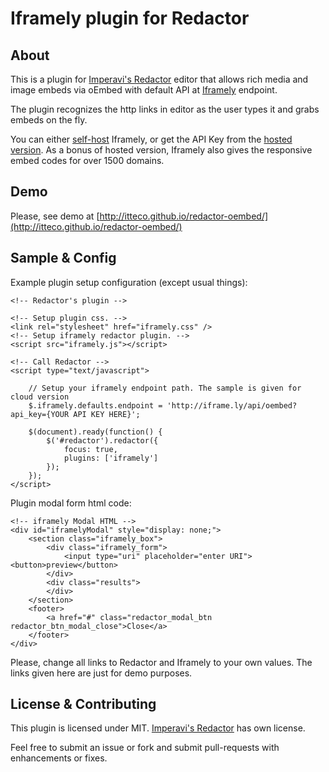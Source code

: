 # Iframely plugin for Redactor

## About

This is a plugin for [Imperavi's Redactor](http://imperavi.com/redactor) editor that allows rich media and image embeds via oEmbed with default API at [Iframely](http://iframely.com) endpoint. 

The plugin recognizes the http links in editor as the user types it and grabs embeds on the fly.

You can either [self-host](https://github.com/itteco/iframely) Iframely, or get the API Key from the [hosted version](http://iframely.com). As a bonus of hosted version, Iframely also gives the responsive embed codes for over 1500 domains.

## Demo

Please, see demo at [http://itteco.github.io/redactor-oembed/](http://itteco.github.io/redactor-oembed/)

## Sample & Config

Example plugin setup configuration (except usual things):

    <!-- Redactor's plugin -->

    <!-- Setup plugin css. -->
    <link rel="stylesheet" href="iframely.css" />
    <!-- Setup iframely redactor plugin. -->
    <script src="iframely.js"></script>

    <!-- Call Redactor -->
    <script type="text/javascript">

        // Setup your iframely endpoint path. The sample is given for cloud version
        $.iframely.defaults.endpoint = 'http://iframe.ly/api/oembed?api_key={YOUR API KEY HERE}';

        $(document).ready(function() {
            $('#redactor').redactor({
                focus: true,
                plugins: ['iframely']
            });
        });
    </script>

Plugin modal form html code:

    <!-- iframely Modal HTML -->
    <div id="iframelyModal" style="display: none;">
        <section class="iframely_box">
            <div class="iframely_form">
                <input type="uri" placeholder="enter URI"><button>preview</button>
            </div>
            <div class="results">
            </div>
        </section>
        <footer>
            <a href="#" class="redactor_modal_btn redactor_btn_modal_close">Close</a>
        </footer>
    </div>

Please, change all links to Redactor and Iframely to your own values. The links given here are just for demo purposes.

## License & Contributing

This plugin is licensed under MIT. [Imperavi's Redactor](http://imperavi.com/redactor) has own license.

Feel free to submit an issue or fork and submit pull-requests with enhancements or fixes.
